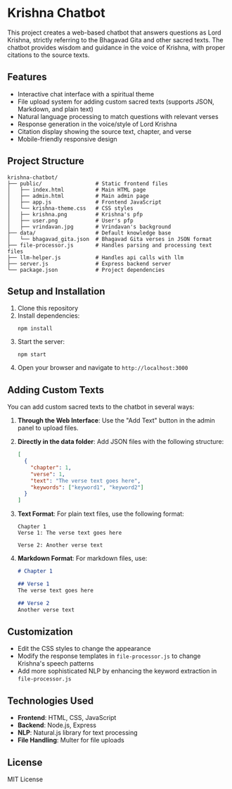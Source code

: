 # Krishna Chatbot

This project creates a web-based chatbot that answers questions as Lord Krishna, strictly referring to the Bhagavad Gita and other sacred texts. The chatbot provides wisdom and guidance in the voice of Krishna, with proper citations to the source texts.

## Features

- Interactive chat interface with a spiritual theme
- File upload system for adding custom sacred texts (supports JSON, Markdown, and plain text)
- Natural language processing to match questions with relevant verses
- Response generation in the voice/style of Lord Krishna
- Citation display showing the source text, chapter, and verse
- Mobile-friendly responsive design

## Project Structure

```
krishna-chatbot/
├── public/                 # Static frontend files
│   ├── index.html          # Main HTML page
│   ├── admin.html          # Main admin page
│   ├── app.js              # Frontend JavaScript
│   └── krishna-theme.css   # CSS styles
│   ├── krishna.png         # Krishna's pfp
│   ├── user.png            # User's pfp
│   ├── vrindavan.jpg       # Vrindavan's background
├── data/                   # Default knowledge base
│   └── bhagavad_gita.json  # Bhagavad Gita verses in JSON format
├── file-processor.js       # Handles parsing and processing text files
├── llm-helper.js           # Handles api calls with llm
├── server.js               # Express backend server
└── package.json            # Project dependencies
```

## Setup and Installation

1. Clone this repository
2. Install dependencies:
   ```
   npm install
   ```
3. Start the server:
   ```
   npm start
   ```
4. Open your browser and navigate to `http://localhost:3000`

## Adding Custom Texts

You can add custom sacred texts to the chatbot in several ways:

1. **Through the Web Interface**: Use the "Add Text" button in the admin panel to upload files.

2. **Directly in the data folder**: Add JSON files with the following structure:
   ```json
   [
     {
       "chapter": 1,
       "verse": 1,
       "text": "The verse text goes here",
       "keywords": ["keyword1", "keyword2"]
     }
   ]
   ```

3. **Text Format**: For plain text files, use the following format:
   ```
   Chapter 1
   Verse 1: The verse text goes here

   Verse 2: Another verse text
   ```

4. **Markdown Format**: For markdown files, use:
   ```md
   # Chapter 1
   
   ## Verse 1
   The verse text goes here
   
   ## Verse 2
   Another verse text
   ```

## Customization

- Edit the CSS styles to change the appearance
- Modify the response templates in `file-processor.js` to change Krishna's speech patterns
- Add more sophisticated NLP by enhancing the keyword extraction in `file-processor.js`

## Technologies Used

- **Frontend**: HTML, CSS, JavaScript
- **Backend**: Node.js, Express
- **NLP**: Natural.js library for text processing
- **File Handling**: Multer for file uploads

## License

MIT License
